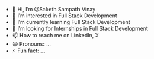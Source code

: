 - 👋 Hi, I’m @Saketh Sampath Vinay
- 👀 I’m interested in Full Stack Development
- 🌱 I’m currently learning Full Stack Development
- 💞️ I’m looking for Internships in Full Stack Development
- 📫 How to reach me on LinkedIn, X
- 😄 Pronouns: ...
- ⚡ Fun fact: ...

<!---
SakethSampathVinay/SakethSampathVinay is a ✨ special ✨ repository because its `README.md` (this file) appears on your GitHub profile.
You can click the Preview link to take a look at your changes.
--->
